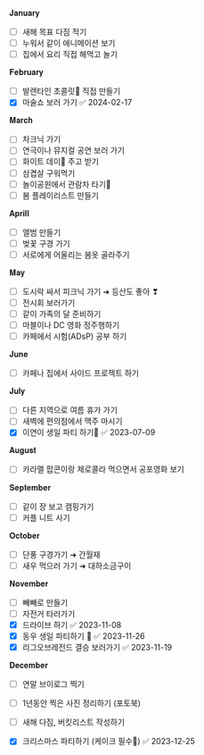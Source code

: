 𝐉𝐚𝐧𝐮𝐚𝐫𝐲 
- [ ] 새해 목표 다짐 적기 
- [ ] 누워서 같이 애니메이션 보기
- [ ] 집에서 요리 직접 해먹고 놀기

𝐅𝐞𝐛𝐫𝐮𝐚𝐫𝐲
- [ ] 발렌타인 초콜릿🍫 직접 만들기
- [x] 마술쇼 보러 가기 ✅ 2024-02-17

𝐌𝐚𝐫𝐜𝐡
- [ ] 차크닉 가기 
- [ ] 연극이나 뮤지컬 공연 보러 가기 
- [ ] 화이트 데이🍬 주고 받기 
- [ ] 삼겹살 구워먹기 
- [ ] 놀이공원에서 관람차 타기🎡
- [ ] 봄 플레이리스트 만들기

𝐀𝐩𝐫𝐢𝐥𝐥
- [ ] 앨범 만들기 
- [ ] 벚꽃 구경 가기 
- [ ] 서로에게 어울리는 봄옷 골라주기 

𝐌𝐚𝐲
- [ ] 도시락 싸서 피크닉 가기 ➜ 등산도 좋아 ❣︎
- [ ] 전시회 보러가기 
- [ ] 같이 가족의 달 준비하기
- [ ] 마블이나 DC 영화 정주행하기 
- [ ] 카페에서 시험(ADsP) 공부 하기 

𝐉𝐮𝐧𝐞
- [ ] 카페나 집에서 사이드 프로젝트 하기 

𝐉𝐮𝐥𝐲
- [ ] 다른 지역으로 여름 휴가 가기
- [ ] 새벽에 편의점에서 맥주 마시기
- [x] 이연이 생일 파티 하기🎂 ✅ 2023-07-09

𝐀𝐮𝐠𝐮𝐬𝐭
- [ ] 카라멜 팝콘이랑 제로콜라 먹으면서 공포영화 보기 

𝐒𝐞𝐩𝐭𝐞𝐦𝐛𝐞𝐫
- [ ] 같이 장 보고 캠핑가기 
- [ ] 커플 니트 사기

𝐎𝐜𝐭𝐨𝐛𝐞𝐫
- [ ] 단풍 구경가기 ➜ 간월재 
- [ ] 새우 먹으러 가기 ➜ 대하소금구이 

𝐍𝐨𝐯𝐞𝐦𝐛𝐞𝐫
- [ ] 빼빼로 만들기 
- [ ] 자전거 타러가기
- [x] 드라이브 하기 ✅ 2023-11-08
- [x] 동우 생일 파티하기 🎂 ✅ 2023-11-26
- [x] 리그오브레전드 결승 보러가기 ✅ 2023-11-19

𝐃𝐞𝐜𝐞𝐦𝐛𝐞𝐫
- [ ] 연말 브이로그 찍기
- [ ] 1년동안 찍은 사진 정리하기 (포토북)
- [ ] 새해 다짐, 버킷리스트 작성하기
- [x] 크리스마스 파티하기 (케이크 필수🎄) ✅ 2023-12-25

